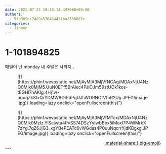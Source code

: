 ```yaml
---
date: 2022-07-25 19:18:14.497000+09:00
authors:
  - 5fb309bc7489a576484431ba8338807e
categories:
  - Jiheon
---
```


# 1-101894825

<div class="post-container" markdown="1">
<div class="content-container md-sidebar__scrollwrap" markdown="1">

매일이 난 monday 내 주말은 사라져..
<figure markdown="1">
![](https://phinf.wevpstatic.net/MjAyMjA3MjVfNCAg/MDAxNjU4NzQ0Mjk0MjM5.UuN0ETf5BrAlec4PJiOJm59stUOk1kos-tEGHI7nAKIg.4Hj1w-uouqZkStxQrYDMW8OIPdPgUJhWORNCfVfoR2Ug.JPEG/image.jpg){ loading=lazy onclick="openFullscreen(this)"}
</figure>

<figure markdown="1">
![](https://phinf.wevpstatic.net/MjAyMjA3MjVfMTcx/MDAxNjU4NzQ0Mjk0MzIz.YlSalwta4PvSS74DSzYyIwbBbx5iMoxI7P4WMrkX7zYg.7qZ6JjG3_xgYBePEATc6vWGdas4P0uuNqcrrYjdKBgkg.JPEG/image.jpg){ loading=lazy onclick="openFullscreen(this)"}
</figure>


</div>
</div>

<div style="text-align: right;" markdown="1">
<a href="https://weverse.io/fromis9/artist/1-101894825" style="text-align: right;">:material-share:{.big-emoji}</a>
</div>
---
